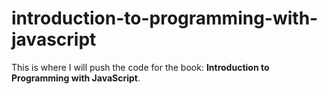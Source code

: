 # introduction-to-programming-with-javascript
This is where I will push the code for the book: **Introduction to Programming with JavaScript**.
